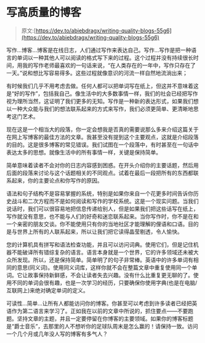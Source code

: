 # 写高质量的博客

> 原文:[https://dev.to/abiebdragx/writing-quality-blogs-55g6](https://dev.to/abiebdragx/writing-quality-blogs-55g6)

写作...博客...博客是在线日志，人们通过写作来表达自己。写作...写作是把一种语言的单词以一种其他人可以阅读的格式写下来的过程。这个过程并没有持续很长时间，用我的写作老师最喜欢的一句话来说，“在人类存在的一年中，写作只存在了一天。”说和想比写容易得多。这些过程就像意识的河流一样自然地流淌出来；

有时候我们几乎不用考虑去做。任何人都可以把单词写在纸上，但这并不意味着这是“好的写作”，包括我自己。像生活中的大多数事情一样，我们的社会已经把写作视为理所当然，这证明了我们更多的无知。写作是一种新的表达形式，如果我们想以一种大众能与我们的想法联系起来的方式来写作，我们必须更简单、更清晰地思考这门艺术。

现在这是一个相当大的段落，你一定会想我是否真的需要说那么多来介绍这篇关于在网上写博客的最佳方法的文章。我甚至没有提到这个主要观点，这就是介绍段落的目的。这是很多博客的常见错误。我们试图在一个段落中，有时甚至在一句话中表达太多的思想。就像生活中的所有事情一样，关键是保持简单。

简单意味着读者不会对你的日志内容感到困惑。在开头介绍你的主要话题，然后用后面的段落来讨论与这个话题相关的不同观点。试着在最后一段把所有的东西都联系起来，你的主要论点和你写作的原因。

语法和句子结构不是容易掌握的系统，特别是如果你来自一个花更多时间告诉你历史战斗和二次方程而不是如何阅读和写作的学校系统。这是一个现实问题。当我们说话时，我们可以很容易地把信息传递给别人，但是如果我们把这些话写在纸上，写作就没有意思，也不能与人们的好奇和迷恋联系起来。当你写作时，你不是在和一个亲密的朋友交谈。你不能使用只有你的当地社区才能理解的俚语和口语。目的是与世界上所有的人联系起来，所以让我们把它读得晶莹剔透，令人愉快。

您的计算机具有拼写和语法检查功能，并且可以访问词典。使用它们，但是记住机器不能破译所有错综复杂的语言。语言本身就是一个世界，它的许多领域还未被大众所发现。所以，还是保持简单。简单明了的句子非常棒。英语中的许多单词有相同的意思(同义词)。使用同义词库，这样你就不会在整篇文章中重复使用同一个单词。它让故事保持新鲜感，不会让读者失去兴趣。没有什么比重复更无聊的了。使用不同的单词会很有趣，也是一次学习的经历，只要确保你使用字典(也是在电脑/互联网上)来绝对确定单词的定义。

可读性...简单...让所有人都能访问你的博客。你甚至可以考虑到许多读者已经把英语作为第二语言来学习了。正如我在以前的文章中所说的，抓住要点——不要跑题。坚持文章的主题，并且一定要停留在你博客的主要领域。如果你的博客标题是“爵士音乐”，去那里的人不想听你的足球队周末是怎么赢的！请保持一致。访问一个几个月或几年没人写的博客有多气人？